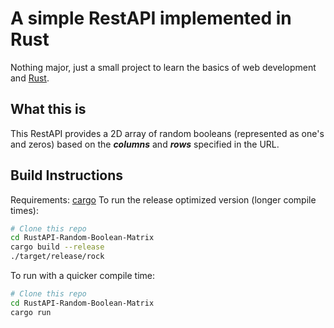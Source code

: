 # A simple RestAPI implemented in Rust

Nothing major, just a small project to learn the basics of web development and [Rust](https://www.rust-lang.org/).

## What this is

This RestAPI provides a 2D array of random booleans (represented as one's and zeros) based on the ***columns*** and ***rows*** specified in the URL.

## Build Instructions
Requirements: [cargo](https://doc.rust-lang.org/cargo/getting-started/installation.html)
To run the release optimized version (longer compile times):
```bash
# Clone this repo
cd RustAPI-Random-Boolean-Matrix
cargo build --release
./target/release/rock
```
To run with a quicker compile time:
```bash
# Clone this repo
cd RustAPI-Random-Boolean-Matrix
cargo run
```